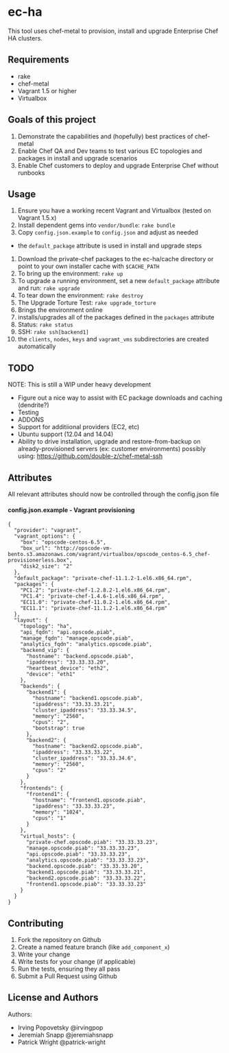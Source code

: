 ec-ha
================
This tool uses chef-metal to provision, install and upgrade Enterprise Chef HA clusters.

Requirements
------------
* rake
* chef-metal
* Vagrant 1.5 or higher
* Virtualbox

Goals of this project
---------------------
1. Demonstrate the capabilities and (hopefully) best practices of chef-metal
1. Enable Chef QA and Dev teams to test various EC topologies and packages in install and upgrade scenarios
1. Enable Chef customers to deploy and upgrade Enterprise Chef without runbooks


Usage
-----
1. Ensure you have a working recent Vagrant and Virtualbox (tested on Vagrant 1.5.x)
1. Install dependent gems into `vendor/bundle`: `rake bundle`
1. Copy `config.json.example` to `config.json` and adjust as needed
  * the `default_package` attribute is used in install and upgrade steps
1. Download the private-chef packages to the ec-ha/cache directory or point to your own installer cache with `$CACHE_PATH`
1. To bring up the environment: `rake up`
1. To upgrade a running environment, set a new `default_package` attribute and run: `rake upgrade`
1. To tear down the environment: `rake destroy`
1. The Upgrade Torture Test: `rake upgrade_torture`
  1. Brings the environment online
  1. installs/upgrades all of the packages defined in the `packages` attribute
1. Status: `rake status`
1. SSH: `rake ssh[backend1]`
1. the `clients`, `nodes`, `keys` and `vagramt_vms` subdirectories are created automatically

TODO
----
NOTE: This is still a WIP under heavy development
* Figure out a nice way to assist with EC package downloads and caching (dendrite?)
* Testing
* ADDONS
* Support for additiional providers (EC2, etc)
* Ubuntu support (12.04 and 14.04)
* Ability to drive installation, upgrade and restore-from-backup on already-provisioned servers (ex: customer environments) possibly using: https://github.com/double-z/chef-metal-ssh


Attributes
----------
All relevant attributes should now be controlled through the config.json file

#### config.json.example - Vagrant provisioning
```
{
  "provider": "vagrant",
  "vagrant_options": {
    "box": "opscode-centos-6.5",
    "box_url": "http://opscode-vm-bento.s3.amazonaws.com/vagrant/virtualbox/opscode_centos-6.5_chef-provisionerless.box",
    "disk2_size": "2"
  },
  "default_package": "private-chef-11.1.2-1.el6.x86_64.rpm",
  "packages": {
    "PC1.2": "private-chef-1.2.8.2-1.el6.x86_64.rpm",
    "PC1.4": "private-chef-1.4.6-1.el6.x86_64.rpm",
    "EC11.0": "private-chef-11.0.2-1.el6.x86_64.rpm",
    "EC11.1": "private-chef-11.1.2-1.el6.x86_64.rpm"
  },
  "layout": {
    "topology": "ha",
    "api_fqdn": "api.opscode.piab",
    "manage_fqdn": "manage.opscode.piab",
    "analytics_fqdn": "analytics.opscode.piab",
    "backend_vip": {
      "hostname": "backend.opscode.piab",
      "ipaddress": "33.33.33.20",
      "heartbeat_device": "eth2",
      "device": "eth1"
    },
    "backends": {
      "backend1": {
        "hostname": "backend1.opscode.piab",
        "ipaddress": "33.33.33.21",
        "cluster_ipaddress": "33.33.34.5",
        "memory": "2560",
        "cpus": "2",
        "bootstrap": true
      },
      "backend2": {
        "hostname": "backend2.opscode.piab",
        "ipaddress": "33.33.33.22",
        "cluster_ipaddress": "33.33.34.6",
        "memory": "2560",
        "cpus": "2"
      }
    },
    "frontends": {
      "frontend1": {
        "hostname": "frontend1.opscode.piab",
        "ipaddress": "33.33.33.23",
        "memory": "1024",
        "cpus": "1"
      }
    },
    "virtual_hosts": {
      "private-chef.opscode.piab": "33.33.33.23",
      "manage.opscode.piab": "33.33.33.23",
      "api.opscode.piab": "33.33.33.23",
      "analytics.opscode.piab": "33.33.33.23",
      "backend.opscode.piab": "33.33.33.20",
      "backend1.opscode.piab": "33.33.33.21",
      "backend2.opscode.piab": "33.33.33.22",
      "frontend1.opscode.piab": "33.33.33.23"
    }
  }
}
```



Contributing
------------

1. Fork the repository on Github
2. Create a named feature branch (like `add_component_x`)
3. Write your change
4. Write tests for your change (if applicable)
5. Run the tests, ensuring they all pass
6. Submit a Pull Request using Github

License and Authors
-------------------
Authors:
* Irving Popovetsky @irvingpop
* Jeremiah Snapp @jeremiahsnapp
* Patrick Wright @patrick-wright
